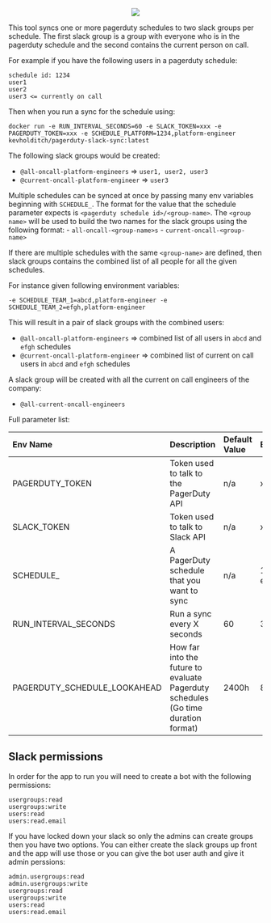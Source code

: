 <p align="center">
  <img src="./synclogo.png">
</p>



This tool syncs one or more pagerduty schedules to two slack groups per schedule.  The first slack group is a group with everyone who is in the pagerduty schedule and the second contains the current person on call.

For example if you have the following users in a pagerduty schedule:

```
schedule id: 1234
user1
user2
user3 <= currently on call
```

Then when you run a sync for the schedule using:

```
docker run -e RUN_INTERVAL_SECONDS=60 -e SLACK_TOKEN=xxx -e PAGERDUTY_TOKEN=xxx -e SCHEDULE_PLATFORM=1234,platform-engineer kevholditch/pagerduty-slack-sync:latest
```

The following slack groups would be created:

- `@all-oncall-platform-engineers` => `user1, user2, user3` 
- `@current-oncall-platform-engineer` => `user3`
    
Multiple schedules can be synced at once by passing many env variables beginning with `SCHEDULE_`.  The format for the value that the schedule parameter expects is `<pagerduty schedule id>/<group-name>`.  The `<group name>` will be used to build the two names for the slack groups using the following format:
    - `all-oncall-<group-name>s`
    - `current-oncall-<group-name>`

If there are multiple schedules with the same `<group-name>` are defined, then slack groups contains the combined list of all people for all the given schedules.

For instance given following environment variables:
```
-e SCHEDULE_TEAM_1=abcd,platform-engineer -e SCHEDULE_TEAM_2=efgh,platform-engineer
```

This will result in a pair of slack groups with the combined users:
- `@all-oncall-platform-engineers` => combined list of all users in `abcd` and `efgh` schedules
- `@current-oncall-platform-engineer` => combined list of current on call users in `abcd` and `efgh` schedules

A slack group will be created with all the current on call engineers of the company:
- `@all-current-oncall-engineers`

Full parameter list:

| Env Name                     | Description                                                                       | Default Value  | Example                 |
|:-----------------------------|:----------------------------------------------------------------------------------|:---------------|:------------------------|
| PAGERDUTY_TOKEN              | Token used to talk to the PagerDuty API                                           | n/a            | xxxxx                   |
| SLACK_TOKEN                  | Token used to talk to Slack API                                                   | n/a            | xoxp-xxxxxx             |
| SCHEDULE_<NAME>              | A PagerDuty schedule that you want to sync                                        | n/a            | 1234,platform-engineer  |
| RUN_INTERVAL_SECONDS         | Run a sync every X seconds                                                        | 60             | 300                     |
| PAGERDUTY_SCHEDULE_LOOKAHEAD | How far into the future to evaluate Pagerduty schedules (Go time duration format) | 2400h          | 8760h                   |


## Slack permissions

In order for the app to run you will need to create a bot with the following permissions:
```
usergroups:read
usergroups:write
users:read
users:read.email
```

If you have locked down your slack so only the admins can create groups then you have two options.  You can either create the slack groups up front and the app will use those or you can give the bot user auth and give it admin perssions:
```
admin.usergroups:read
admin.usergroups:write
usergroups:read
usergroups:write
users:read
users:read.email
```
